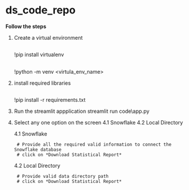 # ds_code_repo
**Follow the steps**
1. Create a virtual environment
    ##
    !pip install virtualenv
    ##
    !python -m venv <virtula_env_name>

2. install required libraries
    ##
    !pip install -r requirements.txt
3. Run the streamlit appplication
    streamlit run code\app.py
4. Select any one option on the screen
    4.1 Snowflake
    4.2 Local Directory

    4.1 Snowflake

        # Provide all the required valid information to connect the Snowflake database
        # click on *Download Statistical Report*


    4.2 Local Directory

        # Provide valid data directory path
        # click on *Download Statistical Report*
